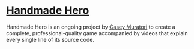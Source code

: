 # [Handmade Hero](https://handmadehero.org/)

Handmade Hero is an ongoing project by [Casey Muratori](https://caseymuratori.com/about) to create a complete, professional-quality game accompanied by videos that explain every single line of its source code.